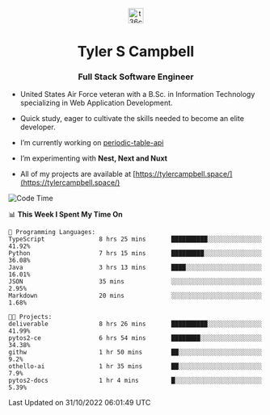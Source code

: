 <p align="center">
<a href="https://www.linkedin.com/in/t36campbell" target="blank"><img align="center" src="https://ik.imagekit.io/t36campbell/Portfolio/linkedin.png.original_m8bbGgPh6.png" alt="t36campbell" height="30" width="30" /></a>
</p>
<h1 align="center">Tyler S Campbell</h1>
<h3 align="center">Full Stack Software Engineer</h3>

* United States Air Force veteran with a B.Sc. in Information Technology specializing in Web Application Development. 

* Quick study, eager to cultivate the skills needed to become an elite developer.

* I’m currently working on [periodic-table-api](https://github.com/t36campbell/periodic-table-api)

* I’m experimenting with **Nest, Next and Nuxt**

* All of my projects are available at [https://tylercampbell.space/](https://tylercampbell.space/)

<!--START_SECTION:waka-->
![Code Time](http://img.shields.io/badge/Code%20Time-1%2C958%20hrs%2047%20mins-blue)

📊 **This Week I Spent My Time On** 

```text
💬 Programming Languages: 
TypeScript               8 hrs 25 mins       ██████████░░░░░░░░░░░░░░░   41.92% 
Python                   7 hrs 15 mins       █████████░░░░░░░░░░░░░░░░   36.08% 
Java                     3 hrs 13 mins       ████░░░░░░░░░░░░░░░░░░░░░   16.01% 
JSON                     35 mins             ░░░░░░░░░░░░░░░░░░░░░░░░░   2.95% 
Markdown                 20 mins             ░░░░░░░░░░░░░░░░░░░░░░░░░   1.68%

🐱‍💻 Projects: 
deliverable              8 hrs 26 mins       ██████████░░░░░░░░░░░░░░░   41.99% 
pytos2-ce                6 hrs 54 mins       ████████░░░░░░░░░░░░░░░░░   34.38% 
githw                    1 hr 50 mins        ██░░░░░░░░░░░░░░░░░░░░░░░   9.2% 
othello-ai               1 hr 35 mins        ██░░░░░░░░░░░░░░░░░░░░░░░   7.9% 
pytos2-docs              1 hr 4 mins         █░░░░░░░░░░░░░░░░░░░░░░░░   5.39%

```


 Last Updated on 31/10/2022 06:01:49 UTC
<!--END_SECTION:waka-->
